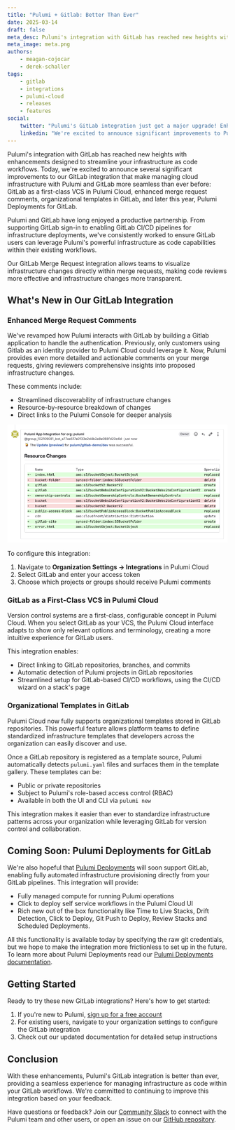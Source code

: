 ```yaml
---
title: "Pulumi + Gitlab: Better Than Ever"
date: 2025-03-14
draft: false
meta_desc: Pulumi's integration with GitLab has reached new heights with a suite of powerful enhancements designed to streamline your infrastructure as code workflows.
meta_image: meta.png
authors:
    - meagan-cojocar
    - derek-schaller
tags:
    - gitlab
    - integrations
    - pulumi-cloud
    - releases
    - features
social:
    twitter: "Pulumi's GitLab integration just got a major upgrade! Enhanced merge request comments, first-class VCS support, and organizational templates make managing cloud infrastructure easier than ever."
    linkedin: "We're excited to announce significant improvements to Pulumi's GitLab integration. From enhanced merge request comments to organizational templates, these updates make managing cloud infrastructure with Pulumi and GitLab more seamless than ever before."
---
```


Pulumi's integration with GitLab has reached new heights with enhancements designed to streamline your infrastructure as code workflows. Today, we're excited to announce several significant improvements to our GitLab integration that make managing cloud infrastructure with Pulumi and GitLab more seamless than ever before: GitLab as a first-class VCS in Pulumi Cloud, enhanced merge request comments, organizational templates in GitLab, and later this year, Pulumi Deployments for GitLab.

<!--more-->

Pulumi and GitLab have long enjoyed a productive partnership. From supporting GitLab sign-in to enabling GitLab CI/CD pipelines for infrastructure deployments, we've consistently worked to ensure GitLab users can leverage Pulumi's powerful infrastructure as code capabilities within their existing workflows.

Our GitLab Merge Request integration allows teams to visualize infrastructure changes directly within merge requests, making code reviews more effective and infrastructure changes more transparent.

## What's New in Our GitLab Integration

### Enhanced Merge Request Comments

We've revamped how Pulumi interacts with GitLab by building a Gitlab application to handle the authentication. Previously, only customers using Gitlab as an identity provider to Pulumi Cloud could leverage it. Now, Pulumi provides even more detailed and actionable comments on your merge requests, giving reviewers comprehensive insights into proposed infrastructure changes.

These comments include:

- Streamlined discoverability of infrastructure changes
- Resource-by-resource breakdown of changes
- Direct links to the Pulumi Console for deeper analysis

![Enhanced GitLab Merge Request Comments](diff-comment.png)

To configure this integration:

1. Navigate to **Organization Settings → Integrations** in Pulumi Cloud
2. Select GitLab and enter your access token
3. Choose which projects or groups should receive Pulumi comments

### GitLab as a First-Class VCS in Pulumi Cloud

Version control systems are a first-class, configurable concept in Pulumi Cloud. When you select GitLab as your VCS, the Pulumi Cloud interface adapts to show only relevant options and terminology, creating a more intuitive experience for GitLab users.

This integration enables:

- Direct linking to GitLab repositories, branches, and commits
- Automatic detection of Pulumi projects in GitLab repositories
- Streamlined setup for GitLab-based CI/CD workflows, using the CI/CD wizard on a stack's page

### Organizational Templates in GitLab

Pulumi Cloud now fully supports organizational templates stored in GitLab repositories. This powerful feature allows platform teams to define standardized infrastructure templates that developers across the organization can easily discover and use.

Once a GitLab repository is registered as a template source, Pulumi automatically detects `pulumi.yaml` files and surfaces them in the template gallery. These templates can be:

- Public or private repositories
- Subject to Pulumi's role-based access control (RBAC)
- Available in both the UI and CLI via `pulumi new`

This integration makes it easier than ever to standardize infrastructure patterns across your organization while leveraging GitLab for version control and collaboration.

## Coming Soon: Pulumi Deployments for GitLab

We're also hopeful that [Pulumi Deployments](/docs/pulumi-cloud/deployments) will soon support GitLab, enabling fully automated infrastructure provisioning directly from your GitLab pipelines. This integration will provide:

- Fully managed compute for running Pulumi operations
- Click to deploy self service workflows in the Pulumi Cloud UI
- Rich new out of the box functionality like Time to Live Stacks, Drift Detection, Click to Deploy, Git Push to Deploy, Review Stacks and Scheduled Deployments.

All this functionality is available today by specifying the raw git credentials, but we hope to make the integration more frictionless to set up in the future. To learn more about Pulumi Deployments read our [Pulumi Deployments documentation](/docs/pulumi-cloud/deployments).

## Getting Started

Ready to try these new GitLab integrations? Here's how to get started:

1. If you're new to Pulumi, [sign up for a free account](https://app.pulumi.com/signup)
2. For existing users, navigate to your organization settings to configure the GitLab integration
3. Check out our updated documentation for detailed setup instructions

## Conclusion

With these enhancements, Pulumi's GitLab integration is better than ever, providing a seamless experience for managing infrastructure as code within your GitLab workflows. We're committed to continuing to improve this integration based on your feedback.

Have questions or feedback? Join our [Community Slack](https://slack.pulumi.com/) to connect with the Pulumi team and other users, or open an issue on our [GitHub repository](https://github.com/pulumi/pulumi).

